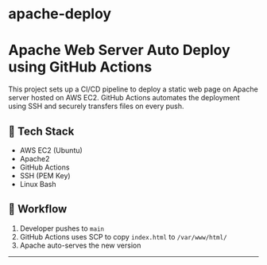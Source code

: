 # apache-deploy
# Apache Web Server Auto Deploy using GitHub Actions

This project sets up a CI/CD pipeline to deploy a static web page on Apache server hosted on AWS EC2. GitHub Actions automates the deployment using SSH and securely transfers files on every push.

## 🚀 Tech Stack
- AWS EC2 (Ubuntu)
- Apache2
- GitHub Actions
- SSH (PEM Key)
- Linux Bash

## 🔄 Workflow
1. Developer pushes to `main`
2. GitHub Actions uses SCP to copy `index.html` to `/var/www/html/`
3. Apache auto-serves the new version

---

